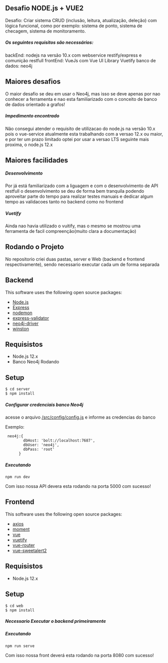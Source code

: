 ## Desafio NODE.js + VUE2

Desafio: Criar sistema CRUD (inclusão, leitura, atualização, deleção) com lógica funcional,  como por exemplo: sistema de ponto, sistema de checagem, sistema de monitoramento.

##### Os seguintes requisitos são necessários:

backEnd: nodejs na versão 10.x com webservice restify/express e comunição restfull
frontEnd: VueJs com Vue UI Library Vuetify
banco de dados: neo4j

## Maiores desafios

O maior desafio se deu em usar o Neo4j, mas isso se deve apenas por nao conhecer a ferramenta e nao esta familiarizado com o conceito de banco de dados orientado a grafos!

##### Impedimento encontrado

Não consegui atender o requisito de utilizacao do node.js na versão 10.x pois o vue-service atualmente esta trabalhando com a versao 12.x ou maior, e por ter um prazo limitado optei por usar a versao LTS seguinte mais proxima, o node.js 12.x


## Maiores facilidades

##### Desenvolvimento
Por já está familiarizado com a liguagem e com o desenvolvimento de API restfull o desenvolvimento se deu de forma bem tranquila podendo aproveitar parte do tempo para realizar testes manuais e dedicar algum tempo as validacoes tanto no backend como no frontend

##### Vuetify
Ainda nao havia utilizado o vuitify, mas o mesmo se mostrou uma ferramenta de facil compreenção(muito clara a documentação)


## Rodando o Projeto
No repositorio criei duas pastas, server e Web (backend e frontend respectivamente), sendo necessario executar cada um de forma separada

## Backend
This software uses the following open source packages:

- [Node.js](https://nodejs.org/)
- [Express](https://expressjs.com/en/starter/installing.html)
- [nodemon](https://nodemon.io/)
- [express-validator](https://express-validator.github.io/docs/)
- [neo4j-driver](https://neo4j.com/developer/javascript/)
- [winston](http://codemirror.net/)

## Requisistos 
- Node.js 12.x
- Banco Neo4j Rodando

## Setup

```
$ cd server
$ npm install
```
##### Configurar credenciais banco Neo4j
acesse o arquivo [/src/config/config.js](https://github.com/nerialexandre/crud-node-vue/blob/develop/server/src/config/config.js) e informe as credencias do banco

Exemplo:
```
 neo4j:{
        dbHost: 'bolt://localhost:7687',
        dbUser: 'neo4j',
        dbPass: 'root'
      }
```
##### Executando

```
npm run dev
```
Com isso nossa API devera esta rodando na porta 5000 com sucesso!

## Frontend
This software uses the following open source packages:

- [axios](https://axios-http.com/ptbr/docs/intro)
- [moment](https://momentjs.com/)
- [vue](https://vuejs.org/)
- [vuetify](https://vuetifyjs.com/en/)
- [vue-router](https://router.vuejs.org/)
- [vue-sweetalert2](https://www.npmjs.com/package/vue-sweetalert2)

## Requisistos 
- Node.js 12.x

## Setup

```
$ cd web
$ npm install
```
##### Necessario Executar o backend primeiramente

##### Executando

```
npm run serve
```
Com isso nossa front deverá esta rodando na porta 8080 com sucesso!
